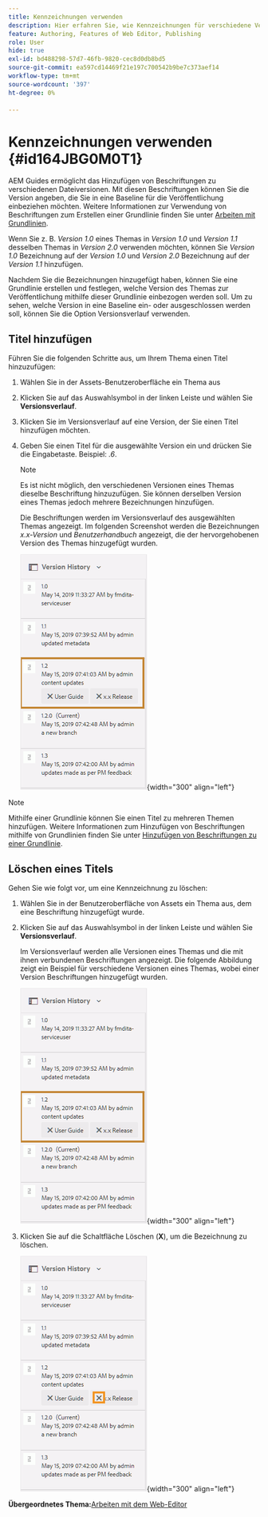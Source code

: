 ```yaml
---
title: Kennzeichnungen verwenden
description: Hier erfahren Sie, wie Kennzeichnungen für verschiedene Versionen einer Datei in AEM Guides verwendet werden. Erfahren Sie, wie Sie einer Version eines Themas einen Titel hinzufügen oder ihn löschen.
feature: Authoring, Features of Web Editor, Publishing
role: User
hide: true
exl-id: bd488298-57d7-46fb-9820-cec8d0db8bd5
source-git-commit: ea597cd14469f21e197c700542b9be7c373aef14
workflow-type: tm+mt
source-wordcount: '397'
ht-degree: 0%

---
```


# Kennzeichnungen verwenden {#id164JBG0M0T1}

AEM Guides ermöglicht das Hinzufügen von Beschriftungen zu verschiedenen Dateiversionen. Mit diesen Beschriftungen können Sie die Version angeben, die Sie in eine Baseline für die Veröffentlichung einbeziehen möchten. Weitere Informationen zur Verwendung von Beschriftungen zum Erstellen einer Grundlinie finden Sie unter [Arbeiten mit Grundlinien](generate-output-use-baseline-for-publishing.md#).

Wenn Sie z. B. *Version 1.0* eines Themas in *Version 1.0* und *Version 1.1* desselben Themas in *Version 2.0* verwenden möchten, können Sie *Version 1.0* Bezeichnung auf der *Version 1.0* und *Version 2.0* Bezeichnung auf der *Version 1.1* hinzufügen.

Nachdem Sie die Bezeichnungen hinzugefügt haben, können Sie eine Grundlinie erstellen und festlegen, welche Version des Themas zur Veröffentlichung mithilfe dieser Grundlinie einbezogen werden soll. Um zu sehen, welche Version in eine Baseline ein- oder ausgeschlossen werden soll, können Sie die Option Versionsverlauf verwenden.

## Titel hinzufügen

Führen Sie die folgenden Schritte aus, um Ihrem Thema einen Titel hinzuzufügen:

1. Wählen Sie in der Assets-Benutzeroberfläche ein Thema aus
1. Klicken Sie auf das Auswahlsymbol in der linken Leiste und wählen Sie **Versionsverlauf**.
1. Klicken Sie im Versionsverlauf auf eine Version, der Sie einen Titel hinzufügen möchten.

1. Geben Sie einen Titel für die ausgewählte Version ein und drücken Sie die Eingabetaste. Beispiel: *.6*.

   >[!NOTE]
   >
   > Es ist nicht möglich, den verschiedenen Versionen eines Themas dieselbe Beschriftung hinzuzufügen. Sie können derselben Version eines Themas jedoch mehrere Bezeichnungen hinzufügen.

   Die Beschriftungen werden im Versionsverlauf des ausgewählten Themas angezeigt. Im folgenden Screenshot werden die Bezeichnungen *x.x-Version* und *Benutzerhandbuch* angezeigt, die der hervorgehobenen Version des Themas hinzugefügt wurden.

   ![](images/labels.png){width="300" align="left"}

>[!NOTE]
>
> Mithilfe einer Grundlinie können Sie einen Titel zu mehreren Themen hinzufügen. Weitere Informationen zum Hinzufügen von Beschriftungen mithilfe von Grundlinien finden Sie unter [Hinzufügen von Beschriftungen zu einer Grundlinie](generate-output-use-baseline-for-publishing.md#id184KD0T305Z).

## Löschen eines Titels

Gehen Sie wie folgt vor, um eine Kennzeichnung zu löschen:

1. Wählen Sie in der Benutzeroberfläche von Assets ein Thema aus, dem eine Beschriftung hinzugefügt wurde.
1. Klicken Sie auf das Auswahlsymbol in der linken Leiste und wählen Sie **Versionsverlauf**.

   Im Versionsverlauf werden alle Versionen eines Themas und die mit ihnen verbundenen Beschriftungen angezeigt. Die folgende Abbildung zeigt ein Beispiel für verschiedene Versionen eines Themas, wobei einer Version Beschriftungen hinzugefügt wurden.

   ![](images/labels.png){width="300" align="left"}

1. Klicken Sie auf die Schaltfläche Löschen \(**X**\), um die Bezeichnung zu löschen.

   ![](images/delete-labels.png){width="300" align="left"}


**Übergeordnetes Thema:**&#x200B;[&#x200B; Arbeiten mit dem Web-Editor](web-editor.md)

